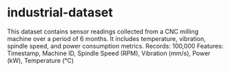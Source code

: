 # industrial-dataset
This dataset contains sensor readings collected from a CNC milling machine over a period of 6 months. It includes temperature, vibration, spindle speed, and power consumption metrics.  Records: 100,000  Features: Timestamp, Machine ID, Spindle Speed (RPM), Vibration (mm/s), Power (kW), Temperature (°C) 
